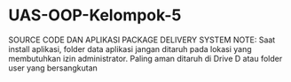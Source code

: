 # UAS-OOP-Kelompok-5
SOURCE CODE DAN APLIKASI PACKAGE DELIVERY SYSTEM
NOTE: Saat install aplikasi, folder data aplikasi jangan ditaruh pada lokasi yang membutuhkan izin administrator. Paling aman ditaruh di Drive D atau folder user yang bersangkutan
